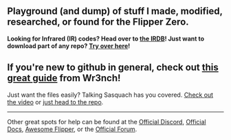 ## Playground (and dump) of stuff I made, modified, researched, or found for the Flipper Zero.
**Looking for Infrared (IR) codes? Head over to [the IRDB](https://github.com/UberGuidoZ/Flipper-IRDB)! Just want to download part of any repo? [Try over here](https://uberguidoz.github.io/DownGit/)!**

## If you're new to github in general, check out [this great guide](https://github.com/wrenchathome/flipperfiles/blob/main/_Guides/How2Flipper.pdf) from Wr3nch!

Just want the files easily? Talking Sasquach has you covered. [Check out the video](https://www.youtube.com/watch?v=12M_oHmxcCQ) or [just head to the repo](https://squach.zip/flipper).

-----

Other great spots for help can be found at the [Official Discord](https://discord.com/invite/flipper), [Official Docs](https://docs.flipperzero.one/), [Awesome Flipper](https://github.com/djsime1/awesome-flipperzero), or the [Official Forum](https://forum.flipperzero.one/).
